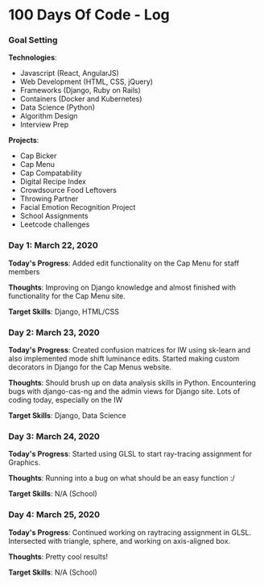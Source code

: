 # 100 Days Of Code - Log

### Goal Setting

**Technologies**: 
* Javascript (React, AngularJS)
* Web Development (HTML, CSS, jQuery)
* Frameworks (Django, Ruby on Rails) 
* Containers (Docker and Kubernetes)
* Data Science (Python) 
* Algorithm Design
* Interview Prep

**Projects**:
* Cap Bicker
* Cap Menu
* Cap Compatability 
* Digital Recipe Index 
* Crowdsource Food Leftovers 
* Throwing Partner
* Facial Emotion Recognition Project
* School Assignments 
* Leetcode challenges

### Day 1: March 22, 2020

**Today's Progress**: Added edit functionality on the Cap Menu for staff members

**Thoughts**: Improving on Django knowledge and almost finished with functionality for the Cap Menu site. 

**Target Skills**: Django, HTML/CSS

### Day 2: March 23, 2020

**Today's Progress**: Created confusion matrices for IW using sk-learn and also implemented mode shift luminance edits. Started making custom decorators in Django for the Cap Menus website. 

**Thoughts**: Should brush up on data analysis skills in Python. Encountering bugs with django-cas-ng and the admin views for Django site. Lots of coding today, especially on the IW

**Target Skills**: Django, Data Science

### Day 3: March 24, 2020

**Today's Progress**: Started using GLSL to start ray-tracing assignment for Graphics. 

**Thoughts**: Running into a bug on what should be an easy function :/

**Target Skills**: N/A (School) 

### Day 4: March 25, 2020

**Today's Progress**: Continued working on raytracing assignment in GLSL. Intersected with triangle, sphere, and working on axis-aligned box. 

**Thoughts**: Pretty cool results!

**Target Skills**: N/A (School) 
